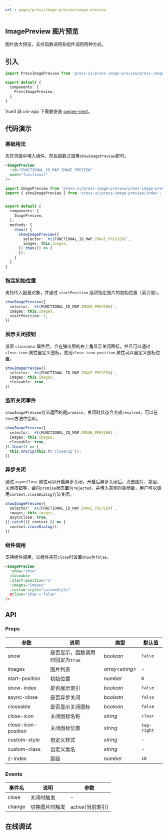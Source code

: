 ```yaml
---
url : pages/press/image-preview/image-preview
---
```


## ImagePreview 图片预览

图片放大预览，支持函数调用和组件调用两种方式。


## 引入

```ts
import PressImagePreview from 'press-ui/press-image-preview/press-image-preview.vue';

export default {
  components: {
    PressImagePreview,
  }
}
```

Vue3 非 uni-app 下需要安装 [swiper-next](https://www.npmjs.com/package/swiper-next)。

## 代码演示

### 基础用法

先在页面中埋入组件，然后函数式调用`showImagePreview`即可。


```html
<ImagePreview
  :id="FUNCTIONAL_ID_MAP.IMAGE_PREVIEW"
  mode="functional"
/>
```

```ts
import ImagePreview from 'press-ui/press-image-preview/press-image-preview.vue';
import { showImagePreview } from 'press-ui/press-image-preview/index';


export default {
  components: {
    ImagePreview,
  },
  methods: {
    show() {
      showImagePreview({
        selector: `#${FUNCTIONAL_ID_MAP.IMAGE_PREVIEW}`,
        images: this.images,
      }).then(() => {
      });
    }
  }
}
```

### 指定初始位置

支持传入配置对象，并通过 `startPosition` 选项指定图片的初始位置（索引值）。

```ts
showImagePreview({
  selector: `#${FUNCTIONAL_ID_MAP.IMAGE_PREVIEW}`,
  images: this.images,
  startPosition: 1,
})
```

### 展示关闭按钮

设置 `closeable` 属性后，会在弹出层的右上角显示关闭图标，并且可以通过 `close-icon` 属性自定义图标，使用`close-icon-position` 属性可以自定义图标位置。


```ts
showImagePreview({
  selector: `#${FUNCTIONAL_ID_MAP.IMAGE_PREVIEW}`,
  images: this.images,
  closeable: true,
})
```


### 监听关闭事件

`showImagePreview`方法返回的是`promise`，关闭时状态会变成`resolved`，可以在`then`方法中监听。

```ts
showImagePreview({
  selector: `#${FUNCTIONAL_ID_MAP.IMAGE_PREVIEW}`,
  images: this.images,
  closeable: true,
}).then(() => {
  this.onGTip(this.t('closeTip'));
})
```


### 异步关闭

通过 `asyncClose` 属性可以开启异步关闭，开启后异步关闭后，点击图片、蒙层、关闭按钮等，会将`promise`状态置为`rejected`，并传入实例对象参数，用户可以调用`context.closeDialog`方法关闭。


```ts
showImagePreview({
  selector: `#${FUNCTIONAL_ID_MAP.IMAGE_PREVIEW}`,
  images: this.images,
  asyncClose: true,
}).catch(({ context }) => {
  context.closeDialog();
})
```

### 组件调用

支持组件调用，父组件需在`close`时设置`show`为`false`。

```html
<ImagePreview
  :show="show"
  closeable
  :start-position="1"
  :images="images"
  :custom-style="customStyle"
  @close="show = false"
/>
```



## API

### Props


| 参数                | 说明                             | 类型             | 默认值      |
| ------------------- | -------------------------------- | ---------------- | ----------- |
| show                | 是否显示，函数调用时固定为`true` | _boolean_        | `false`     |
| images              | 图片列表                         | _array<string\>_ | -           |
| start-position      | 初始位置                         | _number_         | `0`         |
| show-index          | 是否展示索引                     | _boolean_        | `false`     |
| async-close         | 是否异步关闭                     | _boolean_        | `false`     |
| closeable           | 是否显示关闭图标                 | _boolean_        | `false`     |
| close-icon          | 关闭图标名称                     | _string_         | `clear`     |
| close-icon-position | 关闭图标位置                     | _string_         | `top-right` |
| custom-style        | 自定义样式                       | _string_         | -           |
| custom-class        | 自定义类名                       | _string_         | -           |
| z-index             | 层级                             | _number_         | `10`        |

### Events

| 事件名 | 说明           | 参数             |
| ------ | -------------- | ---------------- |
| close  | 关闭时触发     | -                |
| change | 切换图片时触发 | active(当前索引) |

## 在线调试

<debug-online />

